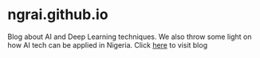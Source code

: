 # ngrai.github.io
Blog about AI and Deep Learning techniques. We also throw some light on how AI tech can be applied in Nigeria.
Click [here](https://ngrai.github.io) to visit blog
